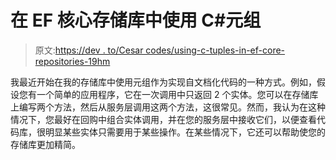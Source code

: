 # 在 EF 核心存储库中使用 C#元组

> 原文:[https://dev . to/Cesar codes/using-c-tuples-in-ef-core-repositories-19hm](https://dev.to/cesarcodes/using-c-tuples-in-ef-core-repositories-19hm)

我最近开始在我的存储库中使用元组作为实现自文档化代码的一种方式。例如，假设您有一个简单的应用程序，它在一次调用中只返回 2 个实体。您可以在存储库上编写两个方法，然后从服务层调用这两个方法，这很常见。然而，我认为在这种情况下，您最好在回购中组合实体调用，并在您的服务层中接收它们，以便查看代码库，很明显某些实体只需要用于某些操作。在某些情况下，它还可以帮助使您的存储库更加精简。